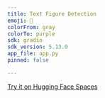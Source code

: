 ```yaml
---
title: Text Figure Detection
emoji: 🐨
colorFrom: gray
colorTo: purple
sdk: gradio
sdk_version: 5.13.0
app_file: app.py
pinned: false

---
```


[Try it on Hugging Face Spaces](https://huggingface.co/spaces/satyamlk/Emotion-Detection)
